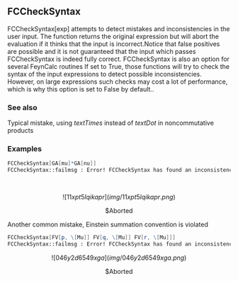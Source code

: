 ##  FCCheckSyntax 

FCCheckSyntax[exp] attempts to detect mistakes and inconsistencies in the user input. The function returns the original expression but will abort the evaluation if it thinks that the input is incorrect.Notice that false positives are possible and it is not guaranteed that the input which passes FCCheckSyntax is indeed fully correct. FCCheckSyntax is also an option for several FeynCalc routines If set to True, those functions will try to check the syntax of the input expressions to detect possible inconsistencies. However, on large expressions such checks may cost a lot of performance, which is why this option is set to False by default..

###  See also 

Typical mistake, using $text{Times}$ instead of $text{Dot}$ in noncommutative products

###  Examples 

```mathematica
FCCheckSyntax[GA[mu]*GA[nu]]
FCCheckSyntax::failmsg : Error! FCCheckSyntax has found an inconsistency in your input expression and must abort the evaluation . The problem reads : Commutative products of DiracGamma in  Overscript[\[Gamma], _]^mu Overscript[\[Gamma], _]^nu >> 
  
 
```

$$![11xpt5lqikapr](img/11xpt5lqikapr.png)$$

$$\text{$\$$Aborted}$$

Another common mistake, Einstein summation convention is violated

```mathematica
FCCheckSyntax[FV[p, \[Mu]] FV[q, \[Mu]] FV[r, \[Mu]]]
FCCheckSyntax::failmsg : Error! FCCheckSyntax has found an inconsistency in your input expression and must abort the evaluation . The problem reads : More than two repeating indices in  Pair[LorentzIndex[\[Mu]], Momentum[p]]*Pair[LorentzIndex[\[Mu]], Momentum[q]]*Pair[LorentzIndex[\[Mu]], Momentum[r]] >>
```

$$![046y2d6549xga](img/046y2d6549xga.png)$$

$$\text{$\$$Aborted}$$